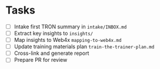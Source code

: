# Tasks
- [ ] Intake first TRON summary in `intake/INBOX.md`
- [ ] Extract key insights to `insights/`
- [ ] Map insights to Web4x `mapping-to-web4x.md`
- [ ] Update training materials plan `train-the-trainer-plan.md`
- [ ] Cross-link and generate report
- [ ] Prepare PR for review